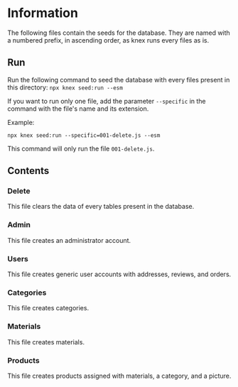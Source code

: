 # Information

The following files contain the seeds for the database. They are named with a numbered prefix, in ascending order, as knex runs every files as is.

## Run

Run the following command to seed the database with every files present in this directory: `npx knex seed:run --esm`

If you want to run only one file, add the parameter `--specific` in the command with the file's name and its extension.

Example:

`npx knex seed:run --specific=001-delete.js --esm`

This command will only run the file `001-delete.js`.

## Contents

### Delete

This file clears the data of every tables present in the database.

### Admin

This file creates an administrator account.

### Users

This file creates generic user accounts with addresses, reviews, and orders.

### Categories

This file creates categories.

### Materials

This file creates materials.

### Products

This file creates products assigned with materials, a category, and a picture.
